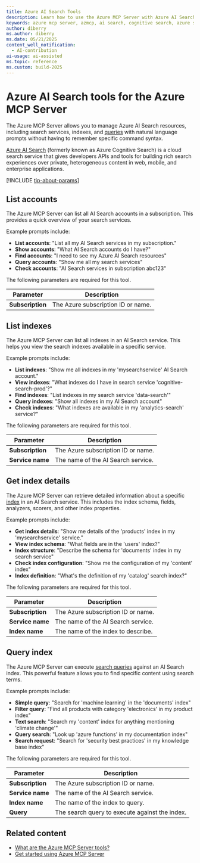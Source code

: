 ```yaml
---
title: Azure AI Search Tools 
description: Learn how to use the Azure MCP Server with Azure AI Search.
keywords: azure mcp server, azmcp, ai search, cognitive search, azure search
author: diberry
ms.author: diberry
ms.date: 05/21/2025
content_well_notification: 
  - AI-contribution
ai-usage: ai-assisted
ms.topic: reference
ms.custom: build-2025
--- 
```

# Azure AI Search tools for the Azure MCP Server

The Azure MCP Server allows you to manage Azure AI Search resources, including search services, indexes, and [queries](/azure/search/query-simple-syntax) with natural language prompts without having to remember specific command syntax.

[Azure AI Search](/azure/search/) (formerly known as Azure Cognitive Search) is a cloud search service that gives developers APIs and tools for building rich search experiences over private, heterogeneous content in web, mobile, and enterprise applications.

[!INCLUDE [tip-about-params](../includes/tools/parameter-consideration.md)]

## List accounts

The Azure MCP Server can list all AI Search accounts in a subscription. This provides a quick overview of your search services.

Example prompts include:

- **List accounts**: "List all my AI Search services in my subscription."
- **Show accounts**: "What AI Search accounts do I have?"
- **Find accounts**: "I need to see my Azure AI Search resources"
- **Query accounts**: "Show me all my search services"
- **Check accounts**: "AI Search services in subscription abc123"

The following parameters are required for this tool.

| Parameter | Description |
|-----------|-------------|
| **Subscription** | The Azure subscription ID or name.  |

## List indexes

The Azure MCP Server can list all indexes in an AI Search service. This helps you view the search indexes available in a specific service.

Example prompts include:

- **List indexes**: "Show me all indexes in my 'mysearchservice' AI Search account."
- **View indexes**: "What indexes do I have in search service 'cognitive-search-prod'?"
- **Find indexes**: "List indexes in my search service 'data-search'"
- **Query indexes**: "Show all indexes in my AI Search account"
- **Check indexes**: "What indexes are available in my 'analytics-search' service?"

The following parameters are required for this tool.

| Parameter | Description |
|-----------|-------------|
| **Subscription** | The Azure subscription ID or name. |
| **Service name** | The name of the AI Search service. |

## Get index details

The Azure MCP Server can retrieve detailed information about a specific [index](/azure/search/search-what-is-an-index) in an AI Search service. This includes the index schema, fields, analyzers, scorers, and other index properties.

Example prompts include:

- **Get index details**: "Show me details of the 'products' index in my 'mysearchservice' service."
- **View index schema**: "What fields are in the 'users' index?"
- **Index structure**: "Describe the schema for 'documents' index in my search service"
- **Check index configuration**: "Show me the configuration of my 'content' index"
- **Index definition**: "What's the definition of my 'catalog' search index?"

The following parameters are required for this tool.

| Parameter | Description |
|-----------|-------------|
| **Subscription** | The Azure subscription ID or name. |
| **Service name** | The name of the AI Search service. |
| **Index name** | The name of the index to describe. |

## Query index

The Azure MCP Server can execute [search queries](/azure/search/query-simple-syntax) against an AI Search index. This powerful feature allows you to find specific content using search terms.

Example prompts include:

- **Simple query**: "Search for 'machine learning' in the 'documents' index"
- **Filter query**: "Find all products with category 'electronics' in my product index"
- **Text search**: "Search my 'content' index for anything mentioning 'climate change'"
- **Query search**: "Look up 'azure functions' in my documentation index"
- **Search request**: "Search for 'security best practices' in my knowledge base index"

The following parameters are required for this tool.

| Parameter | Description |
|-----------|-------------|
| **Subscription** | The Azure subscription ID or name. |
| **Service name** | The name of the AI Search service. |
| **Index name** | The name of the index to query. |
| **Query** | The search query to execute against the index. |

## Related content

- [What are the Azure MCP Server tools?](index.md)
- [Get started using Azure MCP Server](../get-started.md)

